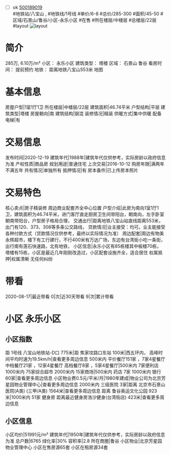 - [ ] ok [500189019](https://bj.5i5j.com/ershoufang/500189019.html)  
 #地铁站/八宝山 ,  #地铁线/1号线
#单价/6-8 #总价/285-300 #面积/45-50   #区域/石景山/鲁谷/小区-永乐小区 #在售 #所在楼层/中楼层 #总楼层/22层 #layout 
![layout](http://image2.5i5j.com//group1/M00/98/57/CgqJMV0xw3mAEHlvAAI6-4H6VcU201.jpg_P5.jpg) 
# 简介 
 285万,  6.10万/m² 
小区： 永乐小区
建筑类型： 塔楼
区域： 石景山 鲁谷
看房时间： 提前预约
地铁： 距离地铁八宝山553米 地图
# 基本信息 
 房屋户型|1室1厅1卫
所在楼层|中楼层/22层
建筑面积|46.74平米
户型结构|平层
建筑类型|塔楼
房屋朝向|南
建筑结构|钢混
装修情况|精装
供暖方式|集中供暖
配备电梯|有
# 交易信息 
 发布时间|2020-12-19
建筑年代|1988年|建筑年代仅供参考，实际房龄以政府信息为准
产权性质|商品房
规划用途|普通住宅
上次交易|2016-10-12
购房年限|满两年不满五年
共有情况|单独所有
抵押情况|有
房本备件|已上传房本照片
# 交易特色 
 核心卖点|房子精装修  周边商业配套齐全中心位置
户型介绍|此房为南向1室1厅1卫，建筑面积为46.74平米，进门客厅直走厨房卫生间带阳台，朝南向，左手卧室朝南带阳台，户型房子格局合理，
交通出行|距离地铁八宝山站直线距离553米，出门有120、373、308等多条公交路线，
贷款情况|业主接受：均可。业主能接受各种付款方式（贷款情况仅供参考，最终以实际情况为准）
周边配套|周边有物美 永辉超市，楼下有工行建行，不行400米有万达广场，东边有台湾街小吃一条街，出行南有莲石快速路，北有地铁，
小区信息|永乐小区有85栋楼其中板楼70栋，塔楼有15栋，小区是最近几年刚刚改造过，小区配套设施齐全，适合居住
权属抵押|权属清晰 无任何纠纷
# 带看 
 2020-08-17|最近带看	 0|次|近30天带看	 9|次|累计带看
# 小区 永乐小区
## 小区指数 
 距 1号线 八宝山地铁站-D口 775米|距 焦家坟路口东站 100米|西五环内， 高峰时间平均时速为19.5km/h|查看更多周边信息
500米内 平价餐厅151家 ，7家4星餐厅
中档餐厅21家 ，12家4星餐厅
高档餐厅8家 ，5家4星餐厅|500米内 7家便利店
1000米内 75家综合超市
2000米内 15家商场|500米内 药店 7家
1000米内 银行 60家|查看更多周边信息
小区物业费0.5元/平米/月|1980年建成|物业公司为北京芳星园物业管理中心|查看更多周边信息
2000米内 三级医院 3家|距离 北京市石景山医院(A类) (三甲/A类) 1564米|查看更多周边信息
距离 鲁谷奥运文化公园 923米|1000米内 51家 健身房
距离最近健身房浩沙健身(台湾街店) 423米|查看更多周边信息
## 小区信息 
 小区均价|51991元/m²
建筑年代|1950年|建筑年代仅供参考，实际房龄以政府信息为准
总户数|6765
绿化率|30%
容积率|2.8
所在商圈|鲁谷
小区物业|北京芳星园物业管理中心
小区在售房源65套
小区在租房源34套
